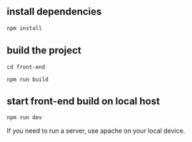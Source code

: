 ## install dependencies
```cmd
npm install
```
## build the project
```
cd front-end 
```
```
npm run build
```
## start front-end build on local host
```
npm run dev
```
If you need to run a server, use apache on your local device.
